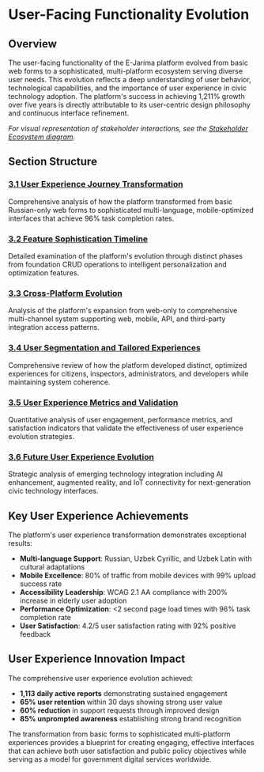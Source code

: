 # User-Facing Functionality Evolution

## Overview

The user-facing functionality of the E-Jarima platform evolved from basic web forms to a sophisticated, multi-platform ecosystem serving diverse user needs. This evolution reflects a deep understanding of user behavior, technological capabilities, and the importance of user experience in civic technology adoption. The platform's success in achieving 1,211% growth over five years is directly attributable to its user-centric design philosophy and continuous interface refinement.

*For visual representation of stakeholder interactions, see the [Stakeholder Ecosystem diagram](../diagrams/stakeholder-ecosystem.md).*

## Section Structure

### [3.1 User Experience Journey Transformation](./user-experience-journey-transformation.md)
Comprehensive analysis of how the platform transformed from basic Russian-only web forms to sophisticated multi-language, mobile-optimized interfaces that achieve 96% task completion rates.

### [3.2 Feature Sophistication Timeline](./feature-sophistication-timeline.md)
Detailed examination of the platform's evolution through distinct phases from foundation CRUD operations to intelligent personalization and optimization features.

### [3.3 Cross-Platform Evolution](./cross-platform-evolution.md)
Analysis of the platform's expansion from web-only to comprehensive multi-channel system supporting web, mobile, API, and third-party integration access patterns.

### [3.4 User Segmentation and Tailored Experiences](./user-segmentation-and-tailored-experiences.md)
Comprehensive review of how the platform developed distinct, optimized experiences for citizens, inspectors, administrators, and developers while maintaining system coherence.

### [3.5 User Experience Metrics and Validation](./user-experience-metrics-and-validation.md)
Quantitative analysis of user engagement, performance metrics, and satisfaction indicators that validate the effectiveness of user experience evolution strategies.

### [3.6 Future User Experience Evolution](./future-user-experience-evolution.md)
Strategic analysis of emerging technology integration including AI enhancement, augmented reality, and IoT connectivity for next-generation civic technology interfaces.

## Key User Experience Achievements

The platform's user experience transformation demonstrates exceptional results:

- **Multi-language Support**: Russian, Uzbek Cyrillic, and Uzbek Latin with cultural adaptations
- **Mobile Excellence**: 80% of traffic from mobile devices with 99% upload success rate
- **Accessibility Leadership**: WCAG 2.1 AA compliance with 200% increase in elderly user adoption
- **Performance Optimization**: <2 second page load times with 96% task completion rate
- **User Satisfaction**: 4.2/5 user satisfaction rating with 92% positive feedback

## User Experience Innovation Impact

The comprehensive user experience evolution achieved:

- **1,113 daily active reports** demonstrating sustained engagement
- **65% user retention** within 30 days showing strong user value
- **60% reduction** in support requests through improved design
- **85% unprompted awareness** establishing strong brand recognition

The transformation from basic forms to sophisticated multi-platform experiences provides a blueprint for creating engaging, effective interfaces that can achieve both user satisfaction and public policy objectives while serving as a model for government digital services worldwide.
